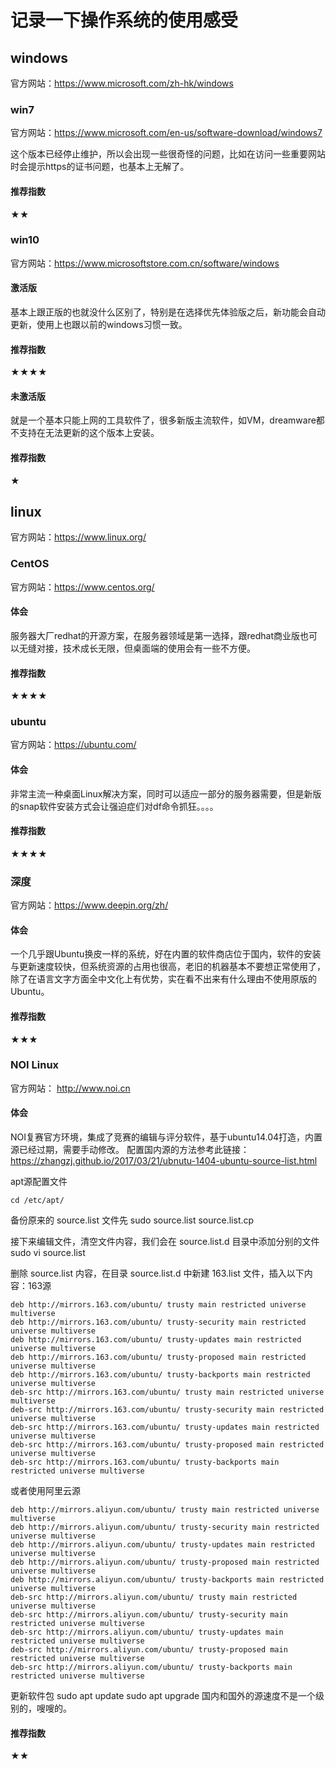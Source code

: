 # 记录一下操作系统的使用感受

## windows
官方网站：https://www.microsoft.com/zh-hk/windows

### win7
官方网站：https://www.microsoft.com/en-us/software-download/windows7

这个版本已经停止维护，所以会出现一些很奇怪的问题，比如在访问一些重要网站时会提示https的证书问题，也基本上无解了。

#### 推荐指数
★★


### win10
官方网站：https://www.microsoftstore.com.cn/software/windows

#### 激活版
基本上跟正版的也就没什么区别了，特别是在选择优先体验版之后，新功能会自动更新，使用上也跟以前的windows习惯一致。

#### 推荐指数
★★★★

#### 未激活版
就是一个基本只能上网的工具软件了，很多新版主流软件，如VM，dreamware都不支持在无法更新的这个版本上安装。

#### 推荐指数
★

## linux
官方网站：https://www.linux.org/

### CentOS
官方网站：https://www.centos.org/

#### 体会
服务器大厂redhat的开源方案，在服务器领域是第一选择，跟redhat商业版也可以无缝对接，技术成长无限，但桌面端的使用会有一些不方便。

#### 推荐指数
★★★★

### ubuntu
官方网站：https://ubuntu.com/

#### 体会
非常主流一种桌面Linux解决方案，同时可以适应一部分的服务器需要，但是新版的snap软件安装方式会让强迫症们对df命令抓狂。。。。

#### 推荐指数
★★★★

### 深度
官方网站：https://www.deepin.org/zh/

#### 体会
一个几乎跟Ubuntu换皮一样的系统，好在内置的软件商店位于国内，软件的安装与更新速度较快，但系统资源的占用也很高，老旧的机器基本不要想正常使用了，除了在语言文字方面全中文化上有优势，实在看不出来有什么理由不使用原版的Ubuntu。

#### 推荐指数
★★★

### NOI Linux
官方网站： http://www.noi.cn

#### 体会
NOI复赛官方环境，集成了竞赛的编辑与评分软件，基于ubuntu14.04打造，内置源已经过期，需要手动修改。 配置国内源的方法参考此链接：https://zhangzj.github.io/2017/03/21/ubnutu-1404-ubuntu-source-list.html
    
apt源配置文件

    cd /etc/apt/ 

备份原来的 source.list 文件先 sudo source.list source.list.cp

接下来编辑文件，清空文件内容，我们会在 source.list.d 目录中添加分别的文件 sudo vi source.list

删除 source.list 内容，在目录 source.list.d 中新建 163.list 文件，插入以下内容：163源

    deb http://mirrors.163.com/ubuntu/ trusty main restricted universe multiverse
    deb http://mirrors.163.com/ubuntu/ trusty-security main restricted universe multiverse
    deb http://mirrors.163.com/ubuntu/ trusty-updates main restricted universe multiverse
    deb http://mirrors.163.com/ubuntu/ trusty-proposed main restricted universe multiverse
    deb http://mirrors.163.com/ubuntu/ trusty-backports main restricted universe multiverse
    deb-src http://mirrors.163.com/ubuntu/ trusty main restricted universe multiverse
    deb-src http://mirrors.163.com/ubuntu/ trusty-security main restricted universe multiverse
    deb-src http://mirrors.163.com/ubuntu/ trusty-updates main restricted universe multiverse
    deb-src http://mirrors.163.com/ubuntu/ trusty-proposed main restricted universe multiverse
    deb-src http://mirrors.163.com/ubuntu/ trusty-backports main restricted universe multiverse
    
或者使用阿里云源

    deb http://mirrors.aliyun.com/ubuntu/ trusty main restricted universe multiverse
    deb http://mirrors.aliyun.com/ubuntu/ trusty-security main restricted universe multiverse
    deb http://mirrors.aliyun.com/ubuntu/ trusty-updates main restricted universe multiverse
    deb http://mirrors.aliyun.com/ubuntu/ trusty-proposed main restricted universe multiverse
    deb http://mirrors.aliyun.com/ubuntu/ trusty-backports main restricted universe multiverse
    deb-src http://mirrors.aliyun.com/ubuntu/ trusty main restricted universe multiverse
    deb-src http://mirrors.aliyun.com/ubuntu/ trusty-security main restricted universe multiverse
    deb-src http://mirrors.aliyun.com/ubuntu/ trusty-updates main restricted universe multiverse
    deb-src http://mirrors.aliyun.com/ubuntu/ trusty-proposed main restricted universe multiverse
    deb-src http://mirrors.aliyun.com/ubuntu/ trusty-backports main restricted universe multiverse
    
更新软件包
    sudo apt update
    sudo apt upgrade
国内和国外的源速度不是一个级别的，嗖嗖的。

#### 推荐指数
★★
